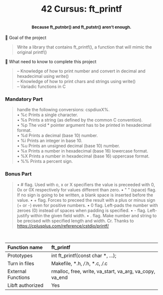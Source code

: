 <h1 align="center">42 Cursus: ft_printf</br></br>
  <sup><sup><sup><sup>Because ft_putnbr() and ft_putstr() aren’t enough.</sup></sup></sup></sup></h1>
  
:dart: Goal of the project
> Write a library that contains ft_printf(), a function that will mimic the original printf()

:thinking: What need to know to complete this project
> – Knowledge of how to print number and convert in decimal and hexadecimal using write()</br>
> – Knowledge of how to print chars and strings using write()</br>
> – Variadic functions in C</br>

### **Mandatory Part**
> handle the following conversions: cspdiuxX%.</br>
> • %c Prints a single character.</br>
> • %s Prints a string (as defined by the common C convention).</br>
> • %p The void * pointer argument has to be printed in hexadecimal format.</br>
> • %d Prints a decimal (base 10) number.</br>
> • %i Prints an integer in base 10.</br>
> • %u Prints an unsigned decimal (base 10) number.</br>
> • %x Prints a number in hexadecimal (base 16) lowercase format.</br>
> • %X Prints a number in hexadecimal (base 16) uppercase format.</br>
> • %% Prints a percent sign.</br>

### **Bonus Part**
> • # flag. Used with o, x or X specifiers the value is preceeded with 0, 0x or 0X respectively for values different than zero.
> • " " (space) flag. If no sign is going to be written, a blank space is inserted before the value.
> • + flag. Forces to preceed the result with a plus or minus sign (+ or -) even for positive numbers.
> • 0 flag. Left-pads the number with zeroes (0) instead of spaces when padding is specified.
> • - flag. Left-justify within the given field width.
> • . flag. Make number and string to be precised with specified length and width.
> Cr. Thanks to https://cplusplus.com/reference/cstdio/printf/

</br>

|**Function name**|**ft_printf**|
|:---         |:---           |
|Prototypes|int ft_printf(const char *, ...);|
|Turn in files|Makefile, *.h, */*.h, *.c, */*.c|
|External Functions|rmalloc, free, write, va_start, va_arg, va_copy, va_end|
|Libft authorized|Yes|

